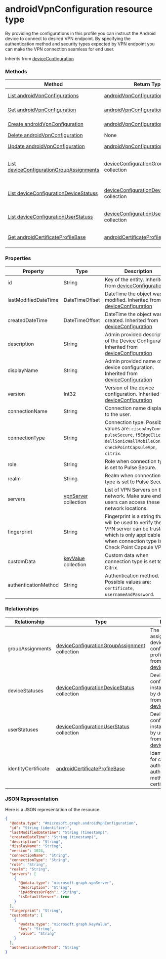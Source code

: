 ﻿# androidVpnConfiguration resource type

By providing the configurations in this profile you can instruct the Android device to connect to desired VPN endpoint. By specifying the authentication method and security types expected by VPN endpoint you can make the VPN connection seamless for end user.

Inherits from [deviceConfiguration](../resources/intune_deviceconfig_deviceConfiguration.md)

### Methods
|Method|Return Type|Description|
|---|---|---|
|[List androidVpnConfigurations](../api/intune_deviceconfig_androidVpnConfiguration_list.md)|[androidVpnConfiguration](../resources/intune_deviceconfig_androidVpnConfiguration.md) collection|List properties and relationships of the [androidVpnConfiguration](../resources/intune_deviceconfig_androidVpnConfiguration.md) objects.|
|[Get androidVpnConfiguration](../api/intune_deviceconfig_androidVpnConfiguration_get.md)|[androidVpnConfiguration](../resources/intune_deviceconfig_androidVpnConfiguration.md)|Read properties and relationships of the [androidVpnConfiguration](../resources/intune_deviceconfig_androidVpnConfiguration.md) object.|
|[Create androidVpnConfiguration](../api/intune_deviceconfig_androidVpnConfiguration_create.md)|[androidVpnConfiguration](../resources/intune_deviceconfig_androidVpnConfiguration.md)|Create a new [androidVpnConfiguration](../resources/intune_deviceconfig_androidVpnConfiguration.md) object.|
|[Delete androidVpnConfiguration](../api/intune_deviceconfig_androidVpnConfiguration_delete.md)|None|Deletes a [androidVpnConfiguration](../resources/intune_deviceconfig_androidVpnConfiguration.md).|
|[Update androidVpnConfiguration](../api/intune_deviceconfig_androidVpnConfiguration_update.md)|[androidVpnConfiguration](../resources/intune_deviceconfig_androidVpnConfiguration.md)|Update the properties of a [androidVpnConfiguration](../resources/intune_deviceconfig_androidVpnConfiguration.md) object.|
|[List deviceConfigurationGroupAssignments](../api/intune_deviceconfig_androidVpnConfiguration_list_deviceConfigurationGroupAssignment.md)|[deviceConfigurationGroupAssignment](../resources/intune_deviceconfig_deviceConfigurationGroupAssignment.md) collection|Get the deviceConfigurationGroupAssignments from the groupAssignments navigation property.|
|[List deviceConfigurationDeviceStatuss](../api/intune_deviceconfig_androidVpnConfiguration_list_deviceConfigurationDeviceStatus.md)|[deviceConfigurationDeviceStatus](../resources/intune_deviceconfig_deviceConfigurationDeviceStatus.md) collection|Get the deviceConfigurationDeviceStatuss from the deviceStatuses navigation property.|
|[List deviceConfigurationUserStatuss](../api/intune_deviceconfig_androidVpnConfiguration_list_deviceConfigurationUserStatus.md)|[deviceConfigurationUserStatus](../resources/intune_deviceconfig_deviceConfigurationUserStatus.md) collection|Get the deviceConfigurationUserStatuss from the userStatuses navigation property.|
|[Get androidCertificateProfileBase](../api/intune_deviceconfig_androidVpnConfiguration_get_androidCertificateProfileBase.md)|[androidCertificateProfileBase](../resources/intune_deviceconfig_androidCertificateProfileBase.md)|Get the [androidCertificateProfileBase](../resources/intune_deviceconfig_androidCertificateProfileBase.md) from the identityCertificate navigation property.|

### Properties
|Property|Type|Description|
|---|---|---|
|id|String|Key of the entity. Inherited from [deviceConfiguration](../resources/intune_deviceconfig_deviceConfiguration.md)|
|lastModifiedDateTime|DateTimeOffset|DateTime the object was last modified. Inherited from [deviceConfiguration](../resources/intune_deviceconfig_deviceConfiguration.md)|
|createdDateTime|DateTimeOffset|DateTime the object was created. Inherited from [deviceConfiguration](../resources/intune_deviceconfig_deviceConfiguration.md)|
|description|String|Admin provided description of the Device Configuration. Inherited from [deviceConfiguration](../resources/intune_deviceconfig_deviceConfiguration.md)|
|displayName|String|Admin provided name of the device configuration. Inherited from [deviceConfiguration](../resources/intune_deviceconfig_deviceConfiguration.md)|
|version|Int32|Version of the device configuration. Inherited from [deviceConfiguration](../resources/intune_deviceconfig_deviceConfiguration.md)|
|connectionName|String|Connection name displayed to the user.|
|connectionType|String|Connection type. Possible values are: `ciscoAnyConnect`, `pulseSecure`, `f5EdgeClient`, `dellSonicWallMobileConnect`, `checkPointCapsuleVpn`, `citrix`.|
|role|String|Role when connection type is set to Pulse Secure.|
|realm|String|Realm when connection type is set to Pulse Secure.|
|servers|[vpnServer](../resources/intune_deviceconfig_vpnServer.md) collection|List of VPN Servers on the network. Make sure end users can access these network locations.|
|fingerprint|String|Fingerprint is a string that will be used to verify the VPN server can be trusted, which is only applicable when connection type is Check Point Capsule VPN.|
|customData|[keyValue](../resources/intune_deviceconfig_keyValue.md) collection|Custom data when connection type is set to Citrix.|
|authenticationMethod|String|Authentication method. Possible values are: `certificate`, `usernameAndPassword`.|

### Relationships
|Relationship|Type|Description|
|---|---|---|
|groupAssignments|[deviceConfigurationGroupAssignment](../resources/intune_deviceconfig_deviceConfigurationGroupAssignment.md) collection|The list of group assignments for the device configuration profile. Inherited from [deviceConfiguration](../resources/intune_deviceconfig_deviceConfiguration.md)|
|deviceStatuses|[deviceConfigurationDeviceStatus](../resources/intune_deviceconfig_deviceConfigurationDeviceStatus.md) collection|Device configuration installation stauts by device. Inherited from [deviceConfiguration](../resources/intune_deviceconfig_deviceConfiguration.md)|
|userStatuses|[deviceConfigurationUserStatus](../resources/intune_deviceconfig_deviceConfigurationUserStatus.md) collection|Device configuration installation stauts by user. Inherited from [deviceConfiguration](../resources/intune_deviceconfig_deviceConfiguration.md)|
|identityCertificate|[androidCertificateProfileBase](../resources/intune_deviceconfig_androidCertificateProfileBase.md)|Identity certificate for client authentication when authentication method is certificate.|

### JSON Representation
Here is a JSON representation of the resource.
<!-- {
  "blockType": "resource",
  "keyProperty": "id",
  "@odata.type": "microsoft.graph.androidVpnConfiguration"
}
-->
```json
{
  "@odata.type": "#microsoft.graph.androidVpnConfiguration",
  "id": "String (identifier)",
  "lastModifiedDateTime": "String (timestamp)",
  "createdDateTime": "String (timestamp)",
  "description": "String",
  "displayName": "String",
  "version": 1024,
  "connectionName": "String",
  "connectionType": "String",
  "role": "String",
  "realm": "String",
  "servers": [
    {
      "@odata.type": "microsoft.graph.vpnServer",
      "description": "String",
      "ipAddressOrFqdn": "String",
      "isDefaultServer": true
    }
  ],
  "fingerprint": "String",
  "customData": [
    {
      "@odata.type": "microsoft.graph.keyValue",
      "key": "String",
      "value": "String"
    }
  ],
  "authenticationMethod": "String"
}
```


